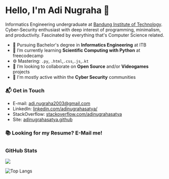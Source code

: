 # Hello, I'm Adi Nugraha 👋

Informatics Engineering undergraduate at [Bandung Institute of Technology](https://www.itb.ac.id/). Cyber-Security enthusiast with deep interest of programming, minimalism, and productivity. Fascinated by everything that's Computer Science related.

- 🔭 Pursuing Bachelor's degree in **Informatics Engineering** at ITB
- 🌱 I’m currently learning **Scientific Computing with Python** at freecodecamp
- ⚙️ Mastering: `.py`, `.html`,`.css`,`.js`,`.kt`
- 👯 I’m looking to collaborate on **Open Source** and/or **Videogames** projects
- 💬 I'm mostly active within the **Cyber Security** communities

### 📬 Get in Touch

- E-mail: [adi.nugraha2003@gmail.com](mailto:adi.nugraha2003@gmail.com)
- LinkedIn: [linkedin.com/adinugrahasatya/](https://www.linkedin.com/in/adinugrahasatya/)
- StackOverflow: [stackoverflow.com/adinugrahasatya](https://stackoverflow.com/users/16517043/adinugrahasatya)
- Site: [adinugrahasatya.github](https://adinugrahasatya.github.io/)


### 📚 Looking for my Resume? E-Mail me!

## <h3 align="left">GitHub Stats</h3>

<a href="">
  <img align="centre" src="https://github-readme-stats.vercel.app/api?username=adinugrahasatya&count_private=true&include_all_commits=true&show_icons=true&title_color=007bff&text_color=e7e7e7&icon_color=007bff&bg_color=171c28" />
<a />
  
![Top Langs](https://github-readme-stats.vercel.app/api/top-langs/?username=adinugrahasatya&layout=compact&title_color=007bff&text_color=e7e7e7&icon_color=007bff&bg_color=171c28)

